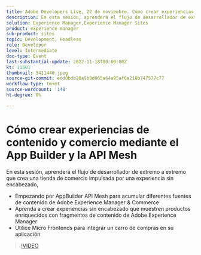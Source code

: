 ```yaml
---
title: Adobe Developers Live, 22 de noviembre. Cómo crear experiencias de contenido y comercio mediante App Builder y API Mesh
description: En esta sesión, aprenderá el flujo de desarrollador de extremo a extremo para crear una tienda de comercio impulsada por experiencias sin encabezado. Comience con AppBuilder API Mesh para agregar diferentes fuentes de contenido de Adobe Experience Manager y Commerce Aprenda a crear experiencias sin encabezado para mostrar productos enriquecidos con fragmentos de contenido de Adobe Experience Manager Utilice Micro Frontends para integrar un carro de compras en su aplicación
solution: Experience Manager,Experience Manager Sites
product: experience manager
sub-product: sites
topic: Development, Headless
role: Developer
level: Intermediate
doc-type: Event
last-substantial-update: 2022-11-18T00:00:00Z
kt: 11501
thumbnail: 3411440.jpeg
source-git-commit: edd0bdb28a9b3d065a64a95af6a216b747577c77
workflow-type: tm+mt
source-wordcount: '148'
ht-degree: 0%

---
```


# Cómo crear experiencias de contenido y comercio mediante el App Builder y la API Mesh

En esta sesión, aprenderá el flujo de desarrollador de extremo a extremo que crea una tienda de comercio impulsada por una experiencia sin encabezado,

* Empezando por AppBuilder API Mesh para acumular diferentes fuentes de contenido de Adobe Experience Manager &amp; Commerce
* Aprenda a crear experiencias sin encabezado que muestren productos enriquecidos con fragmentos de contenido de Adobe Experience Manager
* Utilice Micro Frontends para integrar un carro de compras en su aplicación

>[!VIDEO](https://video.tv.adobe.com/v/3411440/?quality=12&learn=on)
